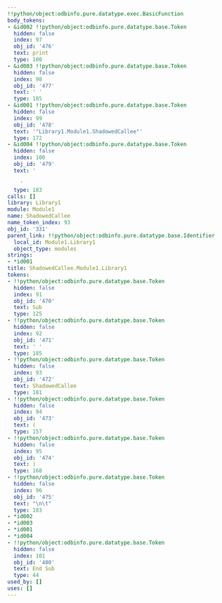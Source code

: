 ```yaml
---
!!python/object:odbinfo.pure.datatype.exec.BasicFunction
body_tokens:
- &id002 !!python/object:odbinfo.pure.datatype.base.Token
  hidden: false
  index: 97
  obj_id: '476'
  text: print
  type: 100
- &id003 !!python/object:odbinfo.pure.datatype.base.Token
  hidden: false
  index: 98
  obj_id: '477'
  text: ' '
  type: 185
- &id001 !!python/object:odbinfo.pure.datatype.base.Token
  hidden: false
  index: 99
  obj_id: '478'
  text: '"Library1.Module1.ShadowedCallee"'
  type: 172
- &id004 !!python/object:odbinfo.pure.datatype.base.Token
  hidden: false
  index: 100
  obj_id: '479'
  text: '

    '
  type: 183
calls: []
library: Library1
module: Module1
name: ShadowedCallee
name_token_index: 93
obj_id: '331'
parent_link: !!python/object:odbinfo.pure.datatype.base.Identifier
  local_id: Module1.Library1
  object_type: modules
strings:
- *id001
title: ShadowedCallee.Module1.Library1
tokens:
- !!python/object:odbinfo.pure.datatype.base.Token
  hidden: false
  index: 91
  obj_id: '470'
  text: Sub
  type: 125
- !!python/object:odbinfo.pure.datatype.base.Token
  hidden: false
  index: 92
  obj_id: '471'
  text: ' '
  type: 185
- !!python/object:odbinfo.pure.datatype.base.Token
  hidden: false
  index: 93
  obj_id: '472'
  text: ShadowedCallee
  type: 181
- !!python/object:odbinfo.pure.datatype.base.Token
  hidden: false
  index: 94
  obj_id: '473'
  text: (
  type: 157
- !!python/object:odbinfo.pure.datatype.base.Token
  hidden: false
  index: 95
  obj_id: '474'
  text: )
  type: 168
- !!python/object:odbinfo.pure.datatype.base.Token
  hidden: false
  index: 96
  obj_id: '475'
  text: "\n\t"
  type: 183
- *id002
- *id003
- *id001
- *id004
- !!python/object:odbinfo.pure.datatype.base.Token
  hidden: false
  index: 101
  obj_id: '480'
  text: End Sub
  type: 44
used_by: []
uses: []
---
```

